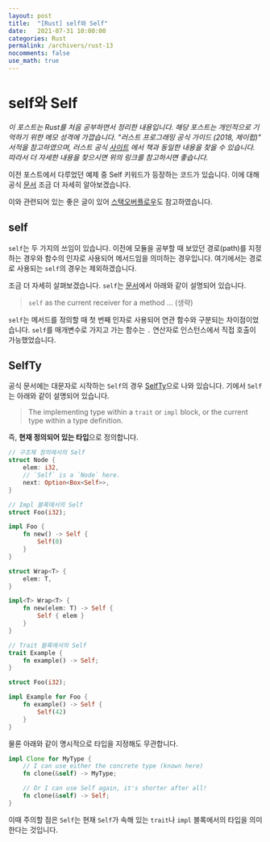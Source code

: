 ```yaml
---
layout: post
title:  "[Rust] self와 Self"
date:   2021-07-31 10:00:00
categories: Rust
permalink: /archivers/rust-13
nocomments: false
use_math: true 
---
```


# self와 Self
 
*이 포스트는 Rust를 처음 공부하면서 정리한 내용입니다. 해당 포스트는 개인적으로 기억하기 위한 메모 성격에 가깝습니다. "러스트 프로그래밍 공식 가이드 (2018, 제이펍)" 서적을 참고하였으며, 러스트 공식 [사이트](https://doc.rust-lang.org/1.30.0/book/2018-edition/foreword.html) 에서 책과 동일한 내용을 찾을 수 있습니다. 따라서 더 자세한 내용을 찾으시면 위의 링크를 참고하시면 좋습니다.*

이전 포스트에서 다루었던 예제 중 Self 키워드가 등장하는 코드가 있습니다. 이에 대해 공식 [문서](https://doc.rust-lang.org/reference/paths.html?highlight=self#self) 조금 더 자세히 알아보겠습니다. 

이와 관련되어 있는 좋은 글이 있어 [스택오버플로우](https://stackoverflow.com/questions/32304595/whats-the-difference-between-self-and-self)도 참고하였습니다. 

<!--more-->

## self 
`self`는 두 가지의 쓰임이 있습니다. 이전에 모듈을 공부할 때 보았던 경로(path)를 지정하는 경우와 함수의 인자로 사용되어 메서드임을 의미하는 경우입니다. 여기에서는 경로로 사용되는 `self`의 경우는 제외하겠습니다. 

조금 더 자세히 살펴보겠습니다. `self`는 [문서](https://doc.rust-lang.org/std/keyword.self.html)에서 아래와 같이 설명되어 있습니다.

> `self` as the current receiver for a method ... (생략)

`self`는 메서드를 정의할 때 첫 번째 인자로 사용되어 연관 함수와 구분되는 차이점이었습니다. `self`를 매개변수로 가지고 가는 함수는 `.` 연산자로 인스턴스에서 직접 호출이 가능했었습니다.


## SelfTy

공식 문서에는 대문자로 시작하는 `Self`의 경우 [SelfTy](https://doc.rust-lang.org/std/keyword.SelfTy.html)으로 나와 있습니다. 기에서 `Self`는 아래와 같이 설명되어 있습니다. 

> The implementing type within a `trait` or `impl` block, or the current type within a type definition.

즉, **현재 정의되어 있는 타입**으로 정의합니다. 

```rust
// 구조체 정의에서의 Self
struct Node {
    elem: i32,
    // `Self` is a `Node` here.
    next: Option<Box<Self>>,
}

// Impl 블록에서의 Self
struct Foo(i32);

impl Foo {
    fn new() -> Self {
        Self(0)
    }
}

struct Wrap<T> {
    elem: T,
}

impl<T> Wrap<T> {
    fn new(elem: T) -> Self {
        Self { elem }
    }
}

// Trait 블록에서의 Self
trait Example {
    fn example() -> Self;
}

struct Foo(i32);

impl Example for Foo {
    fn example() -> Self {
        Self(42)
    }
}
```

물론 아래와 같이 명시적으로 타입을 지정해도 무관합니다.

```rust
impl Clone for MyType {
    // I can use either the concrete type (known here)
    fn clone(&self) -> MyType;

    // Or I can use Self again, it's shorter after all!
    fn clone(&self) -> Self;
}
```

이때 주의할 점은 `Self`는 현재 `Self`가 속해 있는 `trait`나 `impl` 블록에서의 타입을 의미한다는 것입니다. 



